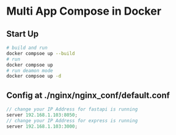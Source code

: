 # Multi App Compose in Docker

## Start Up

```bash
# build and run
docker compsoe up --build
# run
docker compsoe up
# run deamon mode
docker compsoe up -d
```

## Config at ./nginx/nginx_conf/default.conf

```javascript
// change your IP Address for fastapi is running 
server 192.168.1.103:8050;
// change your IP Address for express is running 
server 192.168.1.103:3000;
```
